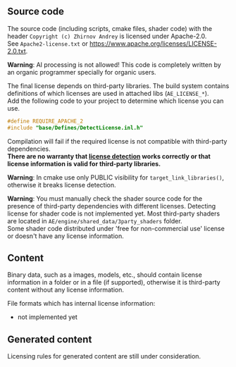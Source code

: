 
## Source code

The source code (including scripts, cmake files, shader code) with the header `Copyright (c) Zhirnov Andrey` is licensed under Apache-2.0.<br/>
See `Apache2-license.txt` or https://www.apache.org/licenses/LICENSE-2.0.txt.

**Warning**: AI processing is not allowed! This code is completely written by an organic programmer specially for organic users.

The final license depends on third-party libraries. The build system contains definitions of which licenses are used in attached libs (`AE_LICENSE_*`).<br/>
Add the following code to your project to determine which license you can use.
```cpp
#define REQUIRE_APACHE_2
#include "base/Defines/DetectLicense.inl.h"
```
Compilation will fail if the required license is not compatible with third-party dependencies.<br/>
**There are no warranty that [license detection](engine/src/base/Defines/DetectLicense.inl.h) works correctly or that license information is valid for third-party libraries.**

**Warning**: In cmake use only PUBLIC visibility for `target_link_libraries()`, otherwise it breaks license detection.

**Warning**: You must manually check the shader source code for the presence of third-party dependencies with different licenses.
Detecting license for shader code is not implemented yet. Most third-party shaders are located in `AE/engine/shared_data/3party_shaders` folder.<br/>
Some shader code distributed under 'free for non-commercial use' license or doesn't have any license information.


## Content

Binary data, such as a images, models, etc., should contain license information in a folder or in a file (if supported), otherwise it is third-party content without any license information.

File formats which has internal license information:
 * not implemented yet


## Generated content

Licensing rules for generated content are still under consideration.
